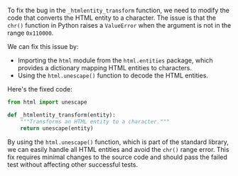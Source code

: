 To fix the bug in the `_htmlentity_transform` function, we need to modify the code that converts the HTML entity to a character. 
The issue is that the `chr()` function in Python raises a `ValueError` when the argument is not in the range `0x110000`. 

We can fix this issue by:
- Importing the `html` module from the `html.entities` package, which provides a dictionary mapping HTML entities to characters.
- Using the `html.unescape()` function to decode the HTML entities.

Here's the fixed code:

```python
from html import unescape

def _htmlentity_transform(entity):
    """Transforms an HTML entity to a character."""
    return unescape(entity)
```

By using the `html.unescape()` function, which is part of the standard library, we can easily handle all HTML entities and avoid the `chr()` range error. This fix requires minimal changes to the source code and should pass the failed test without affecting other successful tests.